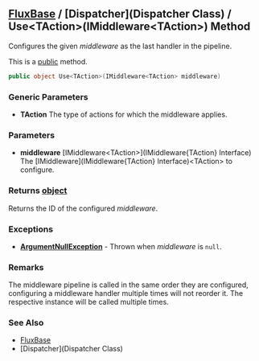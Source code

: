 [FluxBase](index) / [Dispatcher](Dispatcher Class) / Use\<TAction\>(IMiddleware\<TAction\>) Method
---------------------------------------------------------------------------------------------------

Configures the given _middleware_ as the last handler in the pipeline.

This is a [public](https://docs.microsoft.com/dotnet/csharp/language-reference/keywords/public) method.

```c#
public object Use<TAction>(IMiddleware<TAction> middleware)
```

### Generic Parameters
* __TAction__ The type of actions for which the middleware applies.

### Parameters
* __middleware__ [IMiddleware\<TAction\>](IMiddleware{TAction} Interface)  
The [IMiddleware](IMiddleware{TAction} Interface)\<TAction\> to configure.

### Returns [object](https://docs.microsoft.com/dotnet/api/system.object)
Returns the ID of the configured _middleware_.

### Exceptions
* __[ArgumentNullException](https://docs.microsoft.com/dotnet/api/system.argumentnullexception)__ - Thrown when _middleware_ is `null`.

### Remarks
The middleware pipeline is called in the same order they are configured, configuring a middleware handler multiple times will not reorder it. The respective instance will be called multiple times.

### See Also
* [FluxBase](index)
* [Dispatcher](Dispatcher Class)